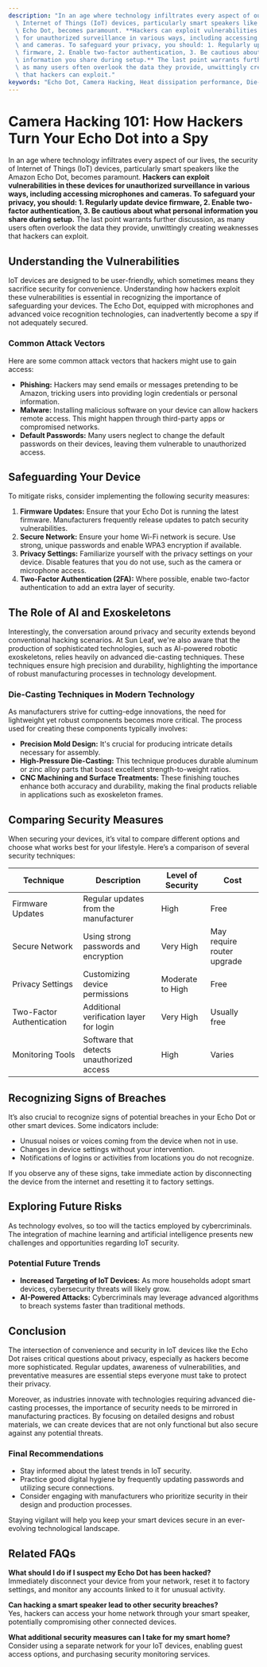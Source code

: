 ```yaml
---
description: "In an age where technology infiltrates every aspect of our lives, the security of\
  \ Internet of Things (IoT) devices, particularly smart speakers like the Amazon\
  \ Echo Dot, becomes paramount. **Hackers can exploit vulnerabilities in these devices\
  \ for unauthorized surveillance in various ways, including accessing microphones\
  \ and cameras. To safeguard your privacy, you should: 1. Regularly update device\
  \ firmware, 2. Enable two-factor authentication, 3. Be cautious about what personal\
  \ information you share during setup.** The last point warrants further discussion,\
  \ as many users often overlook the data they provide, unwittingly creating weaknesses\
  \ that hackers can exploit."
keywords: "Echo Dot, Camera Hacking, Heat dissipation performance, Die-cast aluminum"
---
```

# Camera Hacking 101: How Hackers Turn Your Echo Dot into a Spy

In an age where technology infiltrates every aspect of our lives, the security of Internet of Things (IoT) devices, particularly smart speakers like the Amazon Echo Dot, becomes paramount. **Hackers can exploit vulnerabilities in these devices for unauthorized surveillance in various ways, including accessing microphones and cameras. To safeguard your privacy, you should: 1. Regularly update device firmware, 2. Enable two-factor authentication, 3. Be cautious about what personal information you share during setup.** The last point warrants further discussion, as many users often overlook the data they provide, unwittingly creating weaknesses that hackers can exploit.

## Understanding the Vulnerabilities

IoT devices are designed to be user-friendly, which sometimes means they sacrifice security for convenience. Understanding how hackers exploit these vulnerabilities is essential in recognizing the importance of safeguarding your devices. The Echo Dot, equipped with microphones and advanced voice recognition technologies, can inadvertently become a spy if not adequately secured.

### Common Attack Vectors 

Here are some common attack vectors that hackers might use to gain access:

- **Phishing:** Hackers may send emails or messages pretending to be Amazon, tricking users into providing login credentials or personal information.
- **Malware:** Installing malicious software on your device can allow hackers remote access. This might happen through third-party apps or compromised networks.
- **Default Passwords:** Many users neglect to change the default passwords on their devices, leaving them vulnerable to unauthorized access.

## Safeguarding Your Device

To mitigate risks, consider implementing the following security measures:

1. **Firmware Updates:** Ensure that your Echo Dot is running the latest firmware. Manufacturers frequently release updates to patch security vulnerabilities.
2. **Secure Network:** Ensure your home Wi-Fi network is secure. Use strong, unique passwords and enable WPA3 encryption if available.
3. **Privacy Settings:** Familiarize yourself with the privacy settings on your device. Disable features that you do not use, such as the camera or microphone access.
4. **Two-Factor Authentication (2FA):** Where possible, enable two-factor authentication to add an extra layer of security.

## The Role of AI and Exoskeletons

Interestingly, the conversation around privacy and security extends beyond conventional hacking scenarios. At Sun Leaf, we're also aware that the production of sophisticated technologies, such as AI-powered robotic exoskeletons, relies heavily on advanced die-casting techniques. These techniques ensure high precision and durability, highlighting the importance of robust manufacturing processes in technology development.

### Die-Casting Techniques in Modern Technology 

As manufacturers strive for cutting-edge innovations, the need for lightweight yet robust components becomes more critical. The process used for creating these components typically involves:

- **Precision Mold Design:** It's crucial for producing intricate details necessary for assembly.
- **High-Pressure Die-Casting:** This technique produces durable aluminum or zinc alloy parts that boast excellent strength-to-weight ratios.
- **CNC Machining and Surface Treatments:** These finishing touches enhance both accuracy and durability, making the final products reliable in applications such as exoskeleton frames.

## Comparing Security Measures

When securing your devices, it’s vital to compare different options and choose what works best for your lifestyle. Here’s a comparison of several security techniques:

| Technique                   | Description                                             | Level of Security   | Cost       |
|-----------------------------|---------------------------------------------------------|---------------------|------------|
| Firmware Updates             | Regular updates from the manufacturer                   | High                | Free       |
| Secure Network               | Using strong passwords and encryption                   | Very High           | May require router upgrade |
| Privacy Settings             | Customizing device permissions                           | Moderate to High    | Free       |
| Two-Factor Authentication    | Additional verification layer for login                 | Very High           | Usually free |
| Monitoring Tools             | Software that detects unauthorized access               | High                | Varies    |

## Recognizing Signs of Breaches 

It’s also crucial to recognize signs of potential breaches in your Echo Dot or other smart devices. Some indicators include:

- Unusual noises or voices coming from the device when not in use.
- Changes in device settings without your intervention.
- Notifications of logins or activities from locations you do not recognize.

If you observe any of these signs, take immediate action by disconnecting the device from the internet and resetting it to factory settings.

## Exploring Future Risks

As technology evolves, so too will the tactics employed by cybercriminals. The integration of machine learning and artificial intelligence presents new challenges and opportunities regarding IoT security. 

### Potential Future Trends

- **Increased Targeting of IoT Devices:** As more households adopt smart devices, cybersecurity threats will likely grow.
- **AI-Powered Attacks:** Cybercriminals may leverage advanced algorithms to breach systems faster than traditional methods.

## Conclusion

The intersection of convenience and security in IoT devices like the Echo Dot raises critical questions about privacy, especially as hackers become more sophisticated. Regular updates, awareness of vulnerabilities, and preventative measures are essential steps everyone must take to protect their privacy. 

Moreover, as industries innovate with technologies requiring advanced die-casting processes, the importance of security needs to be mirrored in manufacturing practices. By focusing on detailed designs and robust materials, we can create devices that are not only functional but also secure against any potential threats. 

### Final Recommendations

- Stay informed about the latest trends in IoT security.
- Practice good digital hygiene by frequently updating passwords and utilizing secure connections.
- Consider engaging with manufacturers who prioritize security in their design and production processes.

Staying vigilant will help you keep your smart devices secure in an ever-evolving technological landscape.

## Related FAQs

**What should I do if I suspect my Echo Dot has been hacked?**  
Immediately disconnect your device from your network, reset it to factory settings, and monitor any accounts linked to it for unusual activity.

**Can hacking a smart speaker lead to other security breaches?**  
Yes, hackers can access your home network through your smart speaker, potentially compromising other connected devices.

**What additional security measures can I take for my smart home?**  
Consider using a separate network for your IoT devices, enabling guest access options, and purchasing security monitoring services.
